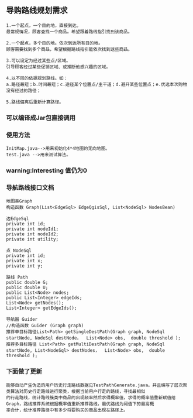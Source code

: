 ## 导购路线规划需求

    1.一个起点，一个目的地，直接到达。
    最常规情况，顾客查找一个商品。希望跟着路线指引找到该商品。

    2.一个起点，多个目的地。依次到达所有目的地。
    顾客需要找到多个商品，希望根据路线指引能依次找到这些商品。

    3.可以设定为经过某些点/区域。
    引导顾客经过某些促销区域、或推断他感兴趣的区域。

    4.以不同的依据规划路线。如：
    a.路径最短；b.时间最短；c.途径某个位置点/主干道；d.避开某些位置点；e.优选本次购物没有经过的路径；

    5.路线偏离后重新计算路径。

###  可以编译成Jar包直接调用
###  使用方法
    InitMap.java-->用来初始化4*4地图的无向地图。
    test.java -->用来测试算法。

### warning:Interesting 值仍为0
### 导航路线接口文档
    地图类Graph 
    构造函数 Graph(List<EdgeSql> EdgeQgisSql, List<NodeSql> NodesBean)

    边EdgeSql
    private int id;
    private int nodeId1;
    private int nodeId2;
    private int utility;

    点 NodeSql 
    private int id;
    private int x;
    private int y;

    路线 Path
    public double G;
    public double U;
    public List<Node> nodes;
    public List<Integer> edgeIds;
    List<Node> getNodes();
    List<Integer> getEdgeIds();

    导航器 Guider
    //构造函数 Guider (Graph graph)
    推荐单目标路径List<Path> getSingleDestPath(Graph graph, NodeSql startNode, NodeSql destNode，  List<Node> obs,  double threshold );
    推荐多目标路径 List<Path> getMultiDestPath(Graph graph, NodeSql startNode, List<NodeSql> destNodes，  List<Node> obs,  double threshold );

### 下面做了更新
    能够自动产生伪造的用户历史行走路线数据见TestPathGenerate.java。并且编写了层次聚类算法对历史行走路线进行聚类，根据当前用户行走的路线，寻找最相似
    的行走路线，统计路线簇类中商品的出现频率然后求得概率值，求得的概率值重新赋值给Graph，路线推荐系统根据概率值重新推荐路线，最优路线为阈值下的最高概
    率合计，统计推荐路径中有多少将要购买的商品出现在路径上。